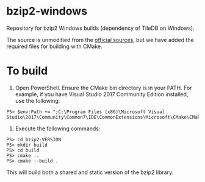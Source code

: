 # bzip2-windows
Repository for bzip2 Windows builds (dependency of TileDB on Windows).

The source is unmodified from the [official sources](http://bzip.org), but we have added the required files for building with CMake.

# To build

1. Open PowerShell. Ensure the CMake bin directory is in your PATH. For example, if you have Visual Studio 2017 Community Edition installed, use the following:
```
PS> $env:Path += ";C:\Program Files (x86)\Microsoft Visual Studio\2017\Community\Common7\IDE\CommonExtensions\Microsoft\CMake\CMake\bin"
```

1. Execute the following commands:
```
PS> cd bzip2-VERSION
PS> mkdir build
PS> cd build
PS> cmake ..
PS> cmake --build .
```

This will build both a shared and static version of the bzip2 library.
